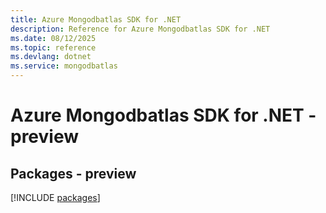 ```yaml
---
title: Azure Mongodbatlas SDK for .NET
description: Reference for Azure Mongodbatlas SDK for .NET
ms.date: 08/12/2025
ms.topic: reference
ms.devlang: dotnet
ms.service: mongodbatlas
---
```

# Azure Mongodbatlas SDK for .NET - preview
## Packages - preview
[!INCLUDE [packages](mongodbatlas-index.md)]